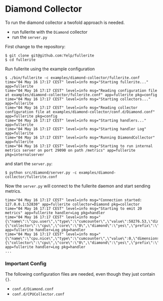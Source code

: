 # Diamond Collector

To run the diamond collector a twofold approach is needed.

- run fullerite with the `Diamond` collector
- run the `server.py`

First change to the repository:

```
$ git clone git@github.com:Yelp/fullerite
$ cd fullerite
```

Run fullerite using the example configuration

```
$ ./bin/fullerite -c examples/diamond-collector/fullerite.conf
time="04 May 16 17:17 CEST" level=info msg="Starting fullerite..." app=fullerite
time="04 May 16 17:17 CEST" level=info msg="Reading configuration file at examples/diamond-collector/fullerite.conf" app=fullerite pkg=config
time="04 May 16 17:17 CEST" level=info msg="Starting collectors..." app=fullerite
time="04 May 16 17:17 CEST" level=info msg="Reading collector configuration file at examples/diamond-collector/conf.d/Diamond.conf" app=fullerite pkg=config
time="04 May 16 17:17 CEST" level=info msg="Starting handlers..." app=fullerite
time="04 May 16 17:17 CEST" level=info msg="Starting handler Log" app=fullerite
time="04 May 16 17:17 CEST" level=info msg="Running DiamondCollector" app=fullerite
time="04 May 16 17:17 CEST" level=info msg="Starting to run internal metrics server on port 29090 on path /metrics" app=fullerite pkg=internalserver
```
and start the `server.py`:

```
$ python src/diamond/server.py -c examples/diamond-collector/fullerite.conf
```

Now the `server.py` will connect to the fullerite daemon and start sending metrics.

```
time="04 May 16 17:17 CEST" level=info msg="Connection started: 127.0.0.1:52830" app=fullerite collector=Diamond pkg=collector
time="04 May 16 17:17 CEST" level=info msg="Starting to emit 20 metrics" app=fullerite handler=Log pkg=handler
time="04 May 16 17:17 CEST" level=info msg="{\"name\":\"cpu.user\",\"type\":\"cumcounter\",\"value\":58276.53,\"dimensions\":{\"collector\":\"cpu\",\"core\":\"0\",\"diamond\":\"yes\",\"prefix\":\"servers\"}}" app=fullerite handler=Log pkg=handler
time="04 May 16 17:17 CEST" level=info msg="{\"name\":\"cpu.nice\",\"type\":\"cumcounter\",\"value\":0,\"dimensions\":{\"collector\":\"cpu\",\"core\":\"0\",\"diamond\":\"yes\",\"prefix\":\"servers\"}}" app=fullerite handler=Log pkg=handler
...
```

### Important Config

The following configuration files are needed, even though they just contain `{}`.

- `conf.d/Diamond.conf`
- `conf.d/CPUCollector.conf`
 